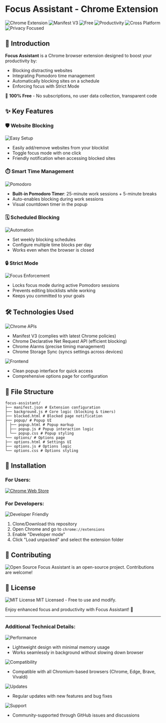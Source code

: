 
# Focus Assistant - Chrome Extension  

![Chrome Extension](https://img.shields.io/badge/Type-Chrome_Extension-4285F4?logo=google-chrome&logoColor=white)
![Manifest V3](https://img.shields.io/badge/API-Manifest_V3-important)
![Free](https://img.shields.io/badge/Price-Free-success) 
![Productivity](https://img.shields.io/badge/Purpose-Productivity-orange)
![Cross Platform](https://img.shields.io/badge/OS-Windows%20%7C%20Linux%20%7C%20Mac-lightgrey)
![Privacy Focused](https://img.shields.io/badge/Privacy-No_Data_Collection-brightgreen)

## 📌 Introduction  
**Focus Assistant** is a Chrome browser extension designed to boost your productivity by:  
- Blocking distracting websites  
- Integrating Pomodoro time management  
- Automatically blocking sites on a schedule  
- Enforcing focus with Strict Mode  

🎯 **100% Free** - No subscriptions, no user data collection, transparent code  

## ✨ Key Features  

### 🛡️ Website Blocking  
![Easy Setup](https://img.shields.io/badge/Setup-1_Click_Configuration-blueviolet)
- Easily add/remove websites from your blocklist  
- Toggle focus mode with one click  
- Friendly notification when accessing blocked sites  

### ⏱️ Smart Time Management  
![Pomodoro](https://img.shields.io/badge/Feature-Pomodoro_Timer-FF6B6B)
- **Built-in Pomodoro Timer**: 25-minute work sessions + 5-minute breaks  
- Auto-enables blocking during work sessions  
- Visual countdown timer in the popup  

### 🗓️ Scheduled Blocking  
![Automation](https://img.shields.io/badge/Feature-Auto_Scheduling-9C27B0)
- Set weekly blocking schedules  
- Configure multiple time blocks per day  
- Works even when the browser is closed  

### 🔒 Strict Mode  
![Focus Enforcement](https://img.shields.io/badge/Mode-Strict_Enabled-red)
- Locks focus mode during active Pomodoro sessions  
- Prevents editing blocklists while working  
- Keeps you committed to your goals  

## 🛠️ Technologies Used  

![Chrome APIs](https://img.shields.io/badge/API-Chrome_Extensions-4CAF50)
- Manifest V3 (complies with latest Chrome policies)  
- Chrome Declarative Net Request API (efficient blocking)  
- Chrome Alarms (precise timing management)  
- Chrome Storage Sync (syncs settings across devices)  

![Frontend](https://img.shields.io/badge/UI-Popup_%2B_Options-FF9800)
- Clean popup interface for quick access  
- Comprehensive options page for configuration  

## 📂 File Structure  
```
focus-assistant/
├── manifest.json # Extension configuration
├── background.js # Core logic (blocking & timers)
├── blocked.html # Blocked page notification
├── popup/ # Popup UI
│ ├── popup.html # Popup markup
│ ├── popup.js # Popup interaction logic
│ └── popup.css # Popup styling
└── options/ # Options page
├── options.html # Settings UI
├── options.js # Options logic
└── options.css # Options styling
```
## 🔧 Installation  

### For Users:
[![Chrome Web Store](https://img.shields.io/badge/Available_on-Chrome_Web_Store-4285F4?logo=google-chrome&logoColor=white)](https://chrome.google.com/webstore/detail/focus-assistant/your-extension-id)

### For Developers:
![Developer Friendly](https://img.shields.io/badge/For-Developers-9CF)
1. Clone/Download this repository  
2. Open Chrome and go to `chrome://extensions`  
3. Enable "Developer mode"  
4. Click "Load unpacked" and select the extension folder  

## 🤝 Contributing  
![Open Source](https://img.shields.io/badge/Open_Source-Yes!-brightgreen)
Focus Assistant is an open-source project. Contributions are welcome!  

## 📜 License  
![MIT License](https://img.shields.io/badge/License-MIT-blue.svg)
MIT Licensed - Free to use and modify.  

Enjoy enhanced focus and productivity with Focus Assistant! 🚀  

---

### Additional Technical Details:
![Performance](https://img.shields.io/badge/Performance-Low_Resource_Usage-green)
- Lightweight design with minimal memory usage  
- Works seamlessly in background without slowing down browser  

![Compatibility](https://img.shields.io/badge/Compatibility-Chrome_Edge_Brave_Vivaldi-3DDC84)
- Compatible with all Chromium-based browsers (Chrome, Edge, Brave, Vivaldi)  

![Updates](https://img.shields.io/badge/Update_Policy-Regular_Maintenance-yellow)
- Regular updates with new features and bug fixes  

![Support](https://img.shields.io/badge/Support-Community_Driven-lightgrey)
- Community-supported through GitHub issues and discussions
